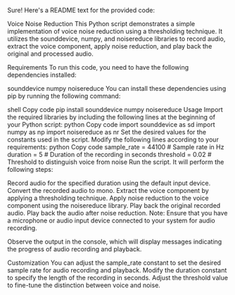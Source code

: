 
Sure! Here's a README text for the provided code:

Voice Noise Reduction
This Python script demonstrates a simple implementation of voice noise reduction using a thresholding technique. It utilizes the sounddevice, numpy, and noisereduce libraries to record audio, extract the voice component, apply noise reduction, and play back the original and processed audio.

Requirements
To run this code, you need to have the following dependencies installed:

sounddevice
numpy
noisereduce
You can install these dependencies using pip by running the following command:

shell
Copy code
pip install sounddevice numpy noisereduce
Usage
Import the required libraries by including the following lines at the beginning of your Python script:
python
Copy code
import sounddevice as sd
import numpy as np
import noisereduce as nr
Set the desired values for the constants used in the script. Modify the following lines according to your requirements:
python
Copy code
sample_rate = 44100  # Sample rate in Hz
duration = 5  # Duration of the recording in seconds
threshold = 0.02  # Threshold to distinguish voice from noise
Run the script. It will perform the following steps:

Record audio for the specified duration using the default input device.
Convert the recorded audio to mono.
Extract the voice component by applying a thresholding technique.
Apply noise reduction to the voice component using the noisereduce library.
Play back the original recorded audio.
Play back the audio after noise reduction.
Note: Ensure that you have a microphone or audio input device connected to your system for audio recording.

Observe the output in the console, which will display messages indicating the progress of audio recording and playback.

Customization
You can adjust the sample_rate constant to set the desired sample rate for audio recording and playback.
Modify the duration constant to specify the length of the recording in seconds.
Adjust the threshold value to fine-tune the distinction between voice and noise.
